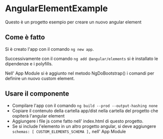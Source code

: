 # AngularElementExample

Questo è un progetto esempio per creare un nuovo angular element

## Come è fatto

Si è creato l'app con il comando `ng new app`.

Successivamente con il comando `ng add @angular/elements` si è installato le dipendenze e i polyfills.

Nell' App Module si è aggiunto nel metodo NgDoBootstrap() i comandi per definire un nuovo custom element.


## Usare il componente
 
* Compilare l'app con il comando `ng build --prod --output-hashing none`
* Copiare il contenuto della cartella app/dist nella cartella del progetto che ospiterà l'angular element
* Aggiungere i file js come fatto nell' index.html di questo progetto.
* Se si include l'elemento in un altro progetto angular, si deve aggiungere `  schemas: [
    CUSTOM_ELEMENTS_SCHEMA
  ],` nell' App Module
